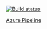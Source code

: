 [![Build status](https://gordonrudman-opensource.visualstudio.com/ExperimentingWithKotlin/_apis/build/status/ExperimentingWithKotlin-CI)](https://gordonrudman-opensource.visualstudio.com/ExperimentingWithKotlin/_build/latest?definitionId=6)

[Azure Pipeline](https://gordonrudman-opensource.visualstudio.com/ExperimentingWithKotlin/_build?definitionId=6)